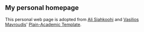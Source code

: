 ## My personal homepage

This personal web page is adopted from [Ali Siahkoohi](https://github.com/alisiahkoohi/alisiahkoohi.github.io) and [Vasilios Mavroudis](https://mavroud.is/)' [Plain-Academic Template](https://github.com/mavroudisv/plain-academic).
